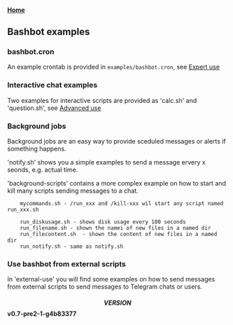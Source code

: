 #### [Home](../README.md)

## Bashbot examples

### bashbot.cron
An example crontab is provided in ```examples/bashbot.cron```, see [Expert use](../doc/4_expert.md#Scedule-bashbot-from-Cron)


### Interactive chat examples
Two examples for interactive scripts are provided as 'calc.sh' and 'question.sh', see [Advanced use](../doc/3_advanced.md#Interactive-Chats)

### Background jobs

Background jobs are an easy way to provide sceduled messages or alerts if something happens.

'notify.sh' shows you a simple examples to send a message ervery x seonds, e.g. actual time.

'background-scripts' contains a more complex example on how to start and kill many scripts sending messages to a chat.

```
    mycommands.sh - /run_xxx and /kill-xxx wil start any script named run_xxx.sh

    run_diskusage.sh - shows disk usage every 100 seconds
    run_filename.sh	- shown the namei of new files in a named dir
    run_filecontent.sh	- shown the content of new files in a named dir
    run_notify.sh - same as notify.sh
```

### Use bashbot from external scripts

In 'external-use' you will find some examples on how to send messages from external scripts to send messages to Telegram chats or users.

#### $$VERSION$$ v0.7-pre2-1-g4b83377



